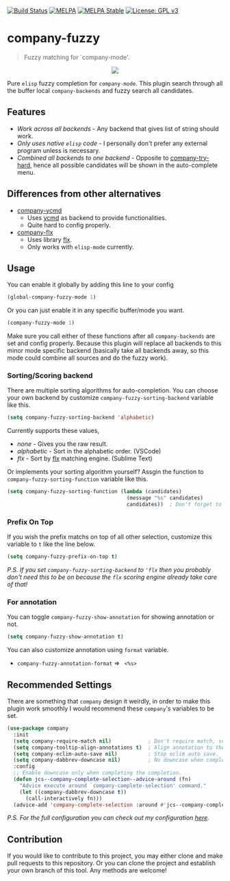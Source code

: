 [![Build Status](https://travis-ci.com/jcs090218/company-fuzzy.svg?branch=master)](https://travis-ci.com/jcs090218/company-fuzzy)
[![MELPA](https://melpa.org/packages/company-fuzzy-badge.svg)](https://melpa.org/#/company-fuzzy)
[![MELPA Stable](https://stable.melpa.org/packages/company-fuzzy-badge.svg)](https://stable.melpa.org/#/company-fuzzy)
[![License: GPL v3](https://img.shields.io/badge/License-GPL%20v3-blue.svg)](https://www.gnu.org/licenses/gpl-3.0)

# company-fuzzy
> Fuzzy matching for `company-mode'.

<p align="center">
  <img src="./etc/demo.gif"/>
</p>

Pure `elisp` fuzzy completion for `company-mode`. This plugin search through
all the buffer local `company-backends` and fuzzy search all candidates.

## Features

* *Work across all backends* - Any backend that gives list of string should work.
* *Only uses native `elisp` code* - I personally don't prefer any external
program unless is necessary.
* *Combined all backends to one backend* - Opposite to [company-try-hard](https://github.com/Wilfred/company-try-hard),
hence all possible candidates will be shown in the auto-complete menu.

## Differences from other alternatives

* [company-ycmd](https://github.com/abingham/emacs-ycmd)
  * Uses [ycmd](https://github.com/Valloric/ycmd) as backend to provide functionalities.
  * Quite hard to config properly.
* [company-flx](https://github.com/PythonNut/company-flx)
  * Uses library [flx](https://github.com/lewang/flx).
  * Only works with `elisp-mode` currently.

## Usage

You can enable it globally by adding this line to your config
```el
(global-company-fuzzy-mode 1)
```
Or you can just enable it in any specific buffer/mode you want.
```el
(company-fuzzy-mode 1)
```

Make sure you call either of these functions after all
`company-backends` are set and config properly. Because
this plugin will replace all backends to this minor mode
specific backend (basically take all backends away, so
this mode could combine all sources and do the fuzzy work).

### Sorting/Scoring backend

There are multiple sorting algorithms for auto-completion. You can choose your
own backend by customize `company-fuzzy-sorting-backend` variable like this.

```el
(setq company-fuzzy-sorting-backend 'alphabetic)
```

Currently supports these values,

* *none* - Gives you the raw result.
* *alphabetic* - Sort in the alphabetic order. (VSCode)
* *flx* - Sort by [flx](https://github.com/lewang/flx) matching engine. (Sublime Text)

Or implements your sorting algorithm yourself? Assgin the function to
`company-fuzzy-sorting-function` variable like this.

```el
(setq company-fuzzy-sorting-function (lambda (candidates)
                                       (message "%s" candidates)
                                       candidates))  ; Don't forget to return the candidaites!
```

### Prefix On Top

If you wish the prefix matchs on top of all other selection, customize
this variable to `t` like the line below.

```el
(setq company-fuzzy-prefix-on-top t)
```

*P.S.
If you set `company-fuzzy-sorting-backend` to `'flx` then
you probably don't need this to be on because the `flx` scoring engine
already take care of that!*

### For annotation

You can toggle `company-fuzzy-show-annotation` for showing annotation or not.

```el
(setq company-fuzzy-show-annotation t)
```

You can also customize annotation using `format` variable.

* `company-fuzzy-annotation-format` => ` <%s>`

## Recommended Settings

There are something that `company` design it weirdly, in order to make this
plugin work smoothly I would recommend these `company`'s variables to be set.

```el
(use-package company
  :init
  (setq company-require-match nil)            ; Don't require match, so you can still move your cursor as expected.
  (setq company-tooltip-align-annotations t)  ; Align annotation to the right side.
  (setq company-eclim-auto-save nil)          ; Stop eclim auto save.
  (setq company-dabbrev-downcase nil)         ; No downcase when completion.
  :config
  ;; Enable downcase only when completing the completion.
  (defun jcs--company-complete-selection--advice-around (fn)
    "Advice execute around `company-complete-selection' command."
    (let ((company-dabbrev-downcase t))
      (call-interactively fn)))
  (advice-add 'company-complete-selection :around #'jcs--company-complete-selection--advice-around))
```

*P.S.
For the full configuration you can check out my configuration
[here](https://github.com/jcs090218/jcs-emacs-init/blob/master/.emacs.jcs/jcs-plugin.el).*

## Contribution

If you would like to contribute to this project, you may either
clone and make pull requests to this repository. Or you can
clone the project and establish your own branch of this tool.
Any methods are welcome!

